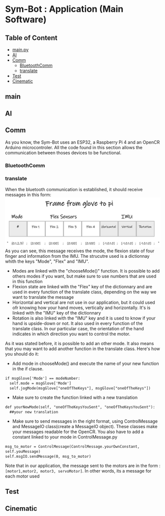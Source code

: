 # Sym-Bot : Application (Main Software)

## Table of Content
- [main.py](#main)
- [AI](#ai)
- [Comm](#comm)
  - [BluetoothComm](#bluetoothcomm)
  - [translate](#translate)
- [Test](#test)
- [Cinematic](#cinematic)

## main

## AI

## Comm
As you know, the Sym-Bot uses an ESP32, a Raspberry Pi 4 and an OpenCR Arduino microcontroler. All the code found in this section allows the communication between thoses devices to be functional. 
### BluetoothComm

### translate
When the bluetooth communication is established, it should receive messages in this form:
![Message reçu](https://github.com/MicahElie/Sym-Bot/blob/main/Application/MessageReceived.png)
As you can see, this message receives the mode, the flexion state of four finger and information from the IMU. The strucutre used is a dictionnay whith the keys "Mode", "Flex" and "IMU".
- Modes are linked with the "chooseMode()" function. It is possible to add others modes if you want, but make sure to use numbers that are used in this function
- Flexion state are linked with the "Flex" key of the dictionnary and are used in every function of the translate class, depending on the way we want to translate the message
- Horizontal and vertical are not use in our application, but it could used ofr knowing how your hand moves, vertically and horizontally. It's is linked with the "IMU" key of the dictionnary
- Rotation is also linked with the "IMU" key and it is used to know if your hand is upside-down or not. It also used in every function of the translate class. In our particular case, the orientation of the hand indicates in which direction you want to control the motor.

As it was stated before, it is possible to add an other mode. It also means that you may want to add another function in the translate class. Here's how you should do it:
- Add mode in chooseMode() and execute the name of your new function in the if clause.
```
if msgGlove['Mode'] == modeNumber:
  self.mode = msgGlove['Mode']
  self.jogMode(msgGlove["oneOfTheKeys"], msgGlove["oneOfTheKeys"])
```
- Make sure to create the function linked with a new translation
```
def yourNewMode(self, "oneOfTheKeysYouSent", "oneOfTheKeysYouSent"):
  ##your new translation
```
- Make sure to send messages in the right format, using ControlMessage and MessageIO class(create a MessageIO object). These classes make your messages readable for the OpenCR. You also have to add a constant linked to your mode in ControlMessage.py
```
msg_to_motor = ControlMessage(ControlMessage.yourOwnConstant, self.youMessage)
self.msgIO.sendMessage(0, msg_to_motor)
```
Note that in our application, the message sent to the motors are in the form : `[motor1,motor2, motor3, servoMotor]`. In other words, its a message for each motor used

## Test

## Cinematic


